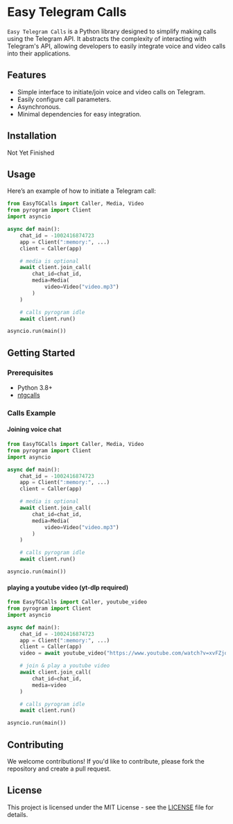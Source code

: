 # Easy Telegram Calls 

`Easy Telegram Calls` is a Python library designed to simplify making calls using the Telegram API. It abstracts the complexity of interacting with Telegram's API, allowing developers to easily integrate voice and video calls into their applications.

## Features

- Simple interface to initiate/join voice and video calls on Telegram.
- Easily configure call parameters.
- Asynchronous.
- Minimal dependencies for easy integration.

## Installation

Not Yet Finished

## Usage

Here’s an example of how to initiate a Telegram call:

```python
from EasyTGCalls import Caller, Media, Video
from pyrogram import Client
import asyncio

async def main():
    chat_id = -1002416874723
    app = Client(":memory:", ...)
    client = Caller(app)

    # media is optional
    await client.join_call(
        chat_id=chat_id,
        media=Media(
            video=Video("video.mp3")
        )
    )

    # calls pyrogram idle
    await client.run()

asyncio.run(main())
```

## Getting Started

### Prerequisites

- Python 3.8+
- [ntgcalls](https://github.com/pytgcalls/ntgcalls/tree/master)

### Calls Example


#### Joining voice chat

```python
from EasyTGCalls import Caller, Media, Video
from pyrogram import Client
import asyncio

async def main():
    chat_id = -1002416874723
    app = Client(":memory:", ...)
    client = Caller(app)

    # media is optional
    await client.join_call(
        chat_id=chat_id,
        media=Media(
            video=Video("video.mp3")
        )
    )

    # calls pyrogram idle
    await client.run()

asyncio.run(main())
```

#### playing a youtube video (yt-dlp required)

```python
from EasyTGCalls import Caller, youtube_video
from pyrogram import Client
import asyncio

async def main():
    chat_id = -1002416874723
    app = Client(":memory:", ...)
    client = Caller(app)
    video = await youtube_video("https://www.youtube.com/watch?v=xvFZjo5PgG0")

    # join & play a youtube video
    await client.join_call(
        chat_id=chat_id,
        media=video
    )

    # calls pyrogram idle
    await client.run()

asyncio.run(main())
```

## Contributing

We welcome contributions! If you'd like to contribute, please fork the repository and create a pull request.

## License

This project is licensed under the MIT License - see the [LICENSE](LICENSE) file for details.